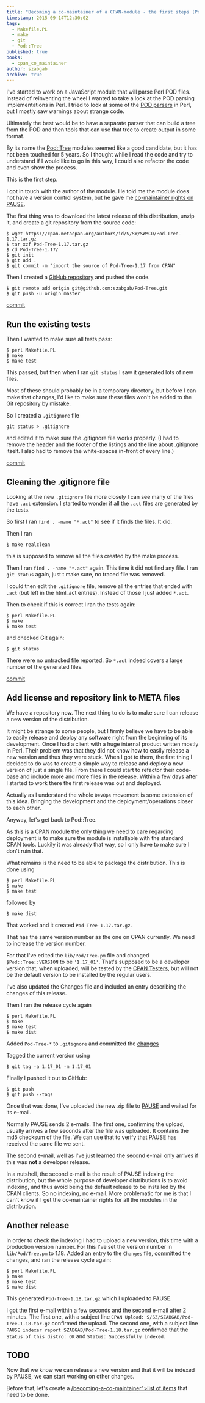 ```yaml
---
title: "Becoming a co-maintainer of a CPAN-module - the first steps (Pod::Tree 1.17_01, 1.18)"
timestamp: 2015-09-14T12:30:02
tags:
  - Makefile.PL
  - make
  - git
  - Pod::Tree
published: true
books:
  - cpan_co_maintainer
author: szabgab
archive: true
---
```



I've started to work on a JavaScript module that will parse Perl POD files. Instead of reinventing the wheel
I wanted to take a look at the POD parsing implementations in Perl. I tried to look at some of the
[POD parsers](/pod) in Perl, but I mostly saw warnings about strange code.

Ultimately the best would be to have a separate parser that can build a tree from the POD and then
tools that can use that tree to create output in some format.

By its name the [Pod::Tree](https://metacpan.org/pod/Pod::Tree) modules seemed like a good candidate,
but it has not been touched for 5 years. So I thought while I read the code and try to understand if I would
like to go in this way, I could also refactor the code and even show the process.

This is the first step.


I got in touch with the author of the module. He told me the module does not have a version control system, but he gave me
[co-maintainer rights on PAUSE](http://pause.perl.org/pause/query?ACTION=pause_04about#add-comaintainer).

The first thing was to download the latest release of this distribution, unzip it, and create a git repository from the source code:

```
$ wget https://cpan.metacpan.org/authors/id/S/SW/SWMCD/Pod-Tree-1.17.tar.gz
$ tar xzf Pod-Tree-1.17.tar.gz
$ cd Pod-Tree-1.17/
$ git init
$ git add .
$ git commit -m "import the source of Pod-Tree-1.17 from CPAN"
```

Then I created a [GitHub repository](https://github.com/szabgab/Pod-Tree) and pushed the code.

```
$ git remote add origin git@github.com:szabgab/Pod-Tree.git
$ git push -u origin master
```

[commit](https://github.com/szabgab/Pod-Tree/commit/6dc055565dba50b108e30295b1e29253be6e49ad)

## Run the existing tests

Then I wanted to make sure all tests pass:

```
$ perl Makefile.PL
$ make
$ make test
```

This passed, but then when I ran `git status` I saw it generated lots of new files.

Most of these should probably be in a temporary directory, but before I can make that changes,
I'd like to make sure these files won't be added to the Git repository by mistake.

So I created a `.gitignore` file

```
git status > .gitignore
```

and edited it to make sure the .gitignore file works properly.
(I had to remove the header and the footer of the listings and the line about .gitignore itself.
I also had to remove the white-spaces in-front of every line.)

[commit](https://github.com/szabgab/Pod-Tree/commit/f1422df61d79a12e3ac5f6af7dfff57005e7e877)

## Cleaning the .gitignore file

Looking at the new `.gitignore` file more closely I can see many of the files have `.act`
extension. I started to wonder if all the `.act` files are generated by the tests.

So first I ran `find . -name "*.act"` to see if it finds the files. It did.

Then I ran

```
$ make realclean
```

this is supposed to remove all the files created by the make process.

Then I ran `find . -name "*.act"` again. This time it did not find any file.
I ran `git status` again, just t make sure, no traced file was removed.

I could then edit the `.gitignore` file, remove all the entries that ended with `.act`
(but left in the html_act entries). Instead of those I just added `*.act`.

Then to check if this is correct I ran the tests again:

```
$ perl Makefile.PL
$ make
$ make test
```

and checked Git again:

```
$ git status
```

There were no untracked file reported. So `*.act` indeed covers a large number of the generated files.

[commit](https://github.com/szabgab/Pod-Tree/commit/b286d07b54a72eb0c7358a790fca14bae0db2c3f)


## Add license and repository link to META files

We have a repository now. The next thing to do is to make sure I can release a new version of the distribution.

It might be strange to some people, but I firmly believe we have to be able to easily release and deploy any software right from the beginning
of its development. Once I had a client with a huge internal product written mostly in Perl. Their problem was that they did not know how to
easily release a new version and thus they were stuck. When I got to them, the first thing I decided to do was to create a
simple way to release and deploy a new version of just a single file. From there I could start to refactor their code-base and
include more and more files in the release. Within a few days after I started to work there the first release was out and deployed.

Actually as I understand the whole `DevOps` movement is some extension of this idea. Bringing the development and the deployment/operations
closer to each other.

Anyway, let's get back to Pod::Tree.

As this is a CPAN module the only thing we need to care regarding deployment is to make sure the module is installable with the
standard CPAN tools. Luckily it was already that way, so I only have to make sure I don't ruin that.

What remains is the need to be able to package the distribution. This is done using

```
$ perl Makefile.PL
$ make
$ make test
```

followed by

```
$ make dist
```

That worked and it created `Pod-Tree-1.17.tar.gz`.

That has the same version number as the one on CPAN currently. We need to increase the version number.

For that I've edited the `lib/Pod/Tree.pm` file and changed `$Pod::Tree::VERSION` to be `'1.17_01'`.
That's supposed to be a developer version that, when uploaded, will be tested by the [CPAN Testers](http://cpantesters.org/),
but will not be the default version to be installed by the regular users.

I've also updated the Changes file and included an entry describing the changes of this release.

Then I ran the release cycle again

```
$ perl Makefile.PL
$ make
$ make test
$ make dist
```

Added `Pod-Tree-*` to `.gitignore` and committed the [changes](https://github.com/szabgab/Pod-Tree/commit/a37d458a2654270bbdfc23f40158406f8e4a1903)

Tagged the current version using

```
$ git tag -a 1.17_01 -m 1.17_01
```

Finally I pushed it out to GitHub:

```
$ git push
$ git push --tags
```

Once that was done, I've uploaded the new zip file to [PAUSE](http://pause.perl.org/) and waited for its e-mail.

Normally PAUSE sends 2 e-mails. The first one, confirming the upload, usually arrives a few seconds after the file was uploaded.
It contains the md5 checksum of the file. We can use that to verify that PAUSE has received the same file we sent.

The second e-mail, well as I've just learned the second e-mail only arrives if this was **not** a developer release.

In a nutshell, the second e-mail is the result of PAUSE indexing the distribution, but the whole purpose of developer distributions
is to avoid indexing, and thus avoid being the default release to be installed by the CPAN clients.
So no indexing, no e-mail. More problematic for me is that I can't know if I get the co-maintainer rights for all the modules
in the distribution.

## Another release

In order to check the indexing I had to upload a new version, this time with a production version number.
For this I've set the version number in `lib/Pod/Tree.pm` to 1.18. Added an entry to the `Changes`
file, [committed](https://github.com/szabgab/Pod-Tree/commit/1c773f8ddcbc5ba9f6b351e636b167dfac4292e6)
the changes, and ran the release cycle again:

```
$ perl Makefile.PL
$ make
$ make test
$ make dist
```

This generated `Pod-Tree-1.18.tar.gz` which I uploaded to PAUSE.

I got the first e-mail within a few seconds and the second e-mail after 2 minutes.
The first one, with a subject line `CPAN Upload: S/SZ/SZABGAB/Pod-Tree-1.18.tar.gz` confirmed the upload.
The second one, with a subject line `PAUSE indexer report SZABGAB/Pod-Tree-1.18.tar.gz` confirmed that
the `Status of this distro: OK` and `Status: Successfully indexed`.

## TODO

Now that we know we can release a new version and that it will be indexed by PAUSE, we can start working on other changes.

Before that, let's create a <a href="">/becoming-a-co-maintainer">list of items</a> that need to be done.



